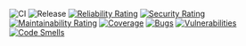 ﻿![CI](https://github.com/mu88/ThisIsYourLife/workflows/CI/badge.svg)
![Release](https://github.com/mu88/ThisIsYourLife/workflows/Release/badge.svg)
[![Reliability Rating](https://sonarcloud.io/api/project_badges/measure?project=mu88_Project28&metric=reliability_rating)](https://sonarcloud.io/summary/new_code?id=mu88_Project28)
[![Security Rating](https://sonarcloud.io/api/project_badges/measure?project=mu88_Project28&metric=security_rating)](https://sonarcloud.io/summary/new_code?id=mu88_Project28)
[![Maintainability Rating](https://sonarcloud.io/api/project_badges/measure?project=mu88_Project28&metric=sqale_rating)](https://sonarcloud.io/summary/new_code?id=mu88_Project28)
[![Coverage](https://sonarcloud.io/api/project_badges/measure?project=mu88_Project28&metric=coverage)](https://sonarcloud.io/summary/new_code?id=mu88_Project28)
[![Bugs](https://sonarcloud.io/api/project_badges/measure?project=mu88_Project28&metric=bugs)](https://sonarcloud.io/summary/new_code?id=mu88_Project28)
[![Vulnerabilities](https://sonarcloud.io/api/project_badges/measure?project=mu88_Project28&metric=vulnerabilities)](https://sonarcloud.io/summary/new_code?id=mu88_Project28)
[![Code Smells](https://sonarcloud.io/api/project_badges/measure?project=mu88_Project28&metric=code_smells)](https://sonarcloud.io/summary/new_code?id=mu88_Project28)